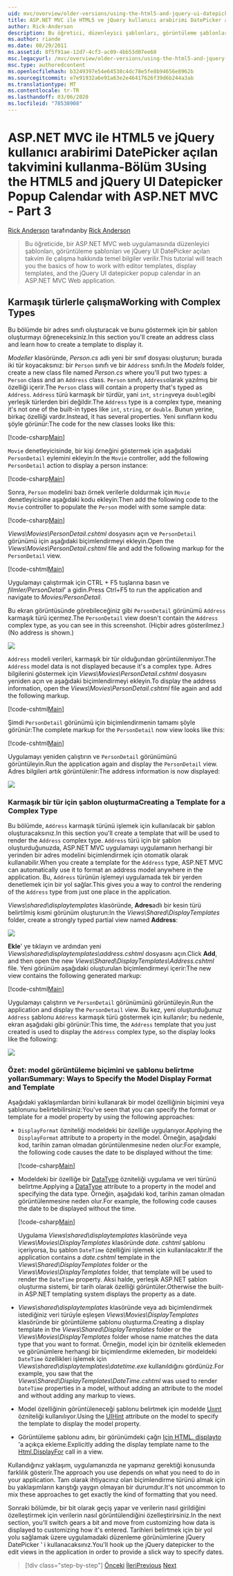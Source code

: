 ```yaml
---
uid: mvc/overview/older-versions/using-the-html5-and-jquery-ui-datepicker-popup-calendar-with-aspnet-mvc/using-the-html5-and-jquery-ui-datepicker-popup-calendar-with-aspnet-mvc-part-3
title: ASP.NET MVC ile HTML5 ve jQuery kullanıcı arabirimi DatePicker açılan takvimini kullanma-Bölüm 3 | Microsoft Docs
author: Rick-Anderson
description: Bu öğretici, düzenleyici şablonları, görüntüleme şablonları ve jQuery UI DatePicker açılan takvimini bir ASP.NET MV içinde nasıl çalışabileceğiniz hakkında temel bilgileri öğretir...
ms.author: riande
ms.date: 08/29/2011
ms.assetid: 8f5f91ae-12d7-4cf3-ac09-4bb53d07ee60
msc.legacyurl: /mvc/overview/older-versions/using-the-html5-and-jquery-ui-datepicker-popup-calendar-with-aspnet-mvc/using-the-html5-and-jquery-ui-datepicker-popup-calendar-with-aspnet-mvc-part-3
msc.type: authoredcontent
ms.openlocfilehash: b3249397e54e64538c4dc78e5fe8b94656e8962b
ms.sourcegitcommit: e7e91932a6e91a63e2e46417626f39d6b244a3ab
ms.translationtype: MT
ms.contentlocale: tr-TR
ms.lasthandoff: 03/06/2020
ms.locfileid: "78538908"
---
```

# <a name="using-the-html5-and-jquery-ui-datepicker-popup-calendar-with-aspnet-mvc---part-3"></a><span data-ttu-id="d7439-103">ASP.NET MVC ile HTML5 ve jQuery kullanıcı arabirimi DatePicker açılan takvimini kullanma-Bölüm 3</span><span class="sxs-lookup"><span data-stu-id="d7439-103">Using the HTML5 and jQuery UI Datepicker Popup Calendar with ASP.NET MVC - Part 3</span></span>

<span data-ttu-id="d7439-104">[Rick Anderson](https://twitter.com/RickAndMSFT) tarafından</span><span class="sxs-lookup"><span data-stu-id="d7439-104">by [Rick Anderson](https://twitter.com/RickAndMSFT)</span></span>

> <span data-ttu-id="d7439-105">Bu öğreticide, bir ASP.NET MVC web uygulamasında düzenleyici şablonları, görüntüleme şablonları ve jQuery UI DatePicker açılan takvim ile çalışma hakkında temel bilgiler verilir.</span><span class="sxs-lookup"><span data-stu-id="d7439-105">This tutorial will teach you the basics of how to work with editor templates, display templates, and the jQuery UI datepicker popup calendar in an ASP.NET MVC Web application.</span></span>

## <a name="working-with-complex-types"></a><span data-ttu-id="d7439-106">Karmaşık türlerle çalışma</span><span class="sxs-lookup"><span data-stu-id="d7439-106">Working with Complex Types</span></span>

<span data-ttu-id="d7439-107">Bu bölümde bir adres sınıfı oluşturacak ve bunu göstermek için bir şablon oluşturmayı öğreneceksiniz.</span><span class="sxs-lookup"><span data-stu-id="d7439-107">In this section you'll create an address class and learn how to create a template to display it.</span></span>

<span data-ttu-id="d7439-108">*Modeller* klasöründe, *Person.cs* adlı yeni bir sınıf dosyası oluşturun; burada iki tür koyacaksınız: bir `Person` sınıfı ve bir `Address` sınıfı.</span><span class="sxs-lookup"><span data-stu-id="d7439-108">In the *Models* folder, create a new class file named *Person.cs* where you'll put two types: a `Person` class and an `Address` class.</span></span> <span data-ttu-id="d7439-109">`Person` sınıfı, `Address`olarak yazılmış bir özelliği içerir.</span><span class="sxs-lookup"><span data-stu-id="d7439-109">The `Person` class will contain a property that's typed as `Address`.</span></span> <span data-ttu-id="d7439-110">`Address` türü karmaşık bir türdür, yani `int`, `string`veya `double`gibi yerleşik türlerden biri değildir.</span><span class="sxs-lookup"><span data-stu-id="d7439-110">The `Address` type is a complex type, meaning it's not one of the built-in types like `int`, `string`, or `double`.</span></span> <span data-ttu-id="d7439-111">Bunun yerine, birkaç özelliği vardır.</span><span class="sxs-lookup"><span data-stu-id="d7439-111">Instead, it has several properties.</span></span> <span data-ttu-id="d7439-112">Yeni sınıfların kodu şöyle görünür:</span><span class="sxs-lookup"><span data-stu-id="d7439-112">The code for the new classes looks like this:</span></span>

[!code-csharp[Main](using-the-html5-and-jquery-ui-datepicker-popup-calendar-with-aspnet-mvc-part-3/samples/sample1.cs)]

<span data-ttu-id="d7439-113">`Movie` denetleyicisinde, bir kişi örneğini göstermek için aşağıdaki `PersonDetail` eylemini ekleyin:</span><span class="sxs-lookup"><span data-stu-id="d7439-113">In the `Movie` controller, add the following `PersonDetail` action to display a person instance:</span></span>

[!code-csharp[Main](using-the-html5-and-jquery-ui-datepicker-popup-calendar-with-aspnet-mvc-part-3/samples/sample2.cs)]

<span data-ttu-id="d7439-114">Sonra, `Person` modelini bazı örnek verilerle doldurmak için `Movie` denetleyicisine aşağıdaki kodu ekleyin:</span><span class="sxs-lookup"><span data-stu-id="d7439-114">Then add the following code to the `Movie` controller to populate the `Person` model with some sample data:</span></span>

[!code-csharp[Main](using-the-html5-and-jquery-ui-datepicker-popup-calendar-with-aspnet-mvc-part-3/samples/sample3.cs)]

<span data-ttu-id="d7439-115">*Views\Movies\PersonDetail.cshtml* dosyasını açın ve `PersonDetail` görünümü için aşağıdaki biçimlendirmeyi ekleyin.</span><span class="sxs-lookup"><span data-stu-id="d7439-115">Open the *Views\Movies\PersonDetail.cshtml* file and add the following markup for the `PersonDetail` view.</span></span>

[!code-cshtml[Main](using-the-html5-and-jquery-ui-datepicker-popup-calendar-with-aspnet-mvc-part-3/samples/sample4.cshtml)]

<span data-ttu-id="d7439-116">Uygulamayı çalıştırmak için CTRL + F5 tuşlarına basın ve *filmler/PersonDetail*' a gidin.</span><span class="sxs-lookup"><span data-stu-id="d7439-116">Press Ctrl+F5 to run the application and navigate to *Movies/PersonDetail*.</span></span>

<span data-ttu-id="d7439-117">Bu ekran görüntüsünde görebileceğiniz gibi `PersonDetail` görünümü `Address` karmaşık türü içermez.</span><span class="sxs-lookup"><span data-stu-id="d7439-117">The `PersonDetail` view doesn't contain the `Address` complex type, as you can see in this screenshot.</span></span> <span data-ttu-id="d7439-118">(Hiçbir adres gösterilmez.)</span><span class="sxs-lookup"><span data-stu-id="d7439-118">(No address is shown.)</span></span>

![](using-the-html5-and-jquery-ui-datepicker-popup-calendar-with-aspnet-mvc-part-3/_static/image1.png)

<span data-ttu-id="d7439-119">`Address` modeli verileri, karmaşık bir tür olduğundan görüntülenmiyor.</span><span class="sxs-lookup"><span data-stu-id="d7439-119">The `Address` model data is not displayed because it's a complex type.</span></span> <span data-ttu-id="d7439-120">Adres bilgilerini göstermek için *Views\Movies\PersonDetail.cshtml* dosyasını yeniden açın ve aşağıdaki biçimlendirmeyi ekleyin.</span><span class="sxs-lookup"><span data-stu-id="d7439-120">To display the address information, open the *Views\Movies\PersonDetail.cshtml* file again and add the following markup.</span></span>

[!code-cshtml[Main](using-the-html5-and-jquery-ui-datepicker-popup-calendar-with-aspnet-mvc-part-3/samples/sample5.cshtml)]

<span data-ttu-id="d7439-121">Şimdi `PersonDetail` görünümü için biçimlendirmenin tamamı şöyle görünür:</span><span class="sxs-lookup"><span data-stu-id="d7439-121">The complete markup for the `PersonDetail` now view looks like this:</span></span>

[!code-cshtml[Main](using-the-html5-and-jquery-ui-datepicker-popup-calendar-with-aspnet-mvc-part-3/samples/sample6.cshtml)]

<span data-ttu-id="d7439-122">Uygulamayı yeniden çalıştırın ve `PersonDetail` görünümünü görüntüleyin.</span><span class="sxs-lookup"><span data-stu-id="d7439-122">Run the application again and display the `PersonDetail` view.</span></span> <span data-ttu-id="d7439-123">Adres bilgileri artık görüntülenir:</span><span class="sxs-lookup"><span data-stu-id="d7439-123">The address information is now displayed:</span></span>

![](using-the-html5-and-jquery-ui-datepicker-popup-calendar-with-aspnet-mvc-part-3/_static/image2.png)

### <a name="creating-a-template-for-a-complex-type"></a><span data-ttu-id="d7439-124">Karmaşık bir tür için şablon oluşturma</span><span class="sxs-lookup"><span data-stu-id="d7439-124">Creating a Template for a Complex Type</span></span>

<span data-ttu-id="d7439-125">Bu bölümde, `Address` karmaşık türünü işlemek için kullanılacak bir şablon oluşturacaksınız.</span><span class="sxs-lookup"><span data-stu-id="d7439-125">In this section you'll create a template that will be used to render the `Address` complex type.</span></span> <span data-ttu-id="d7439-126">`Address` türü için bir şablon oluşturduğunuzda, ASP.NET MVC uygulamayı uygulamanın herhangi bir yerinden bir adres modelini biçimlendirmek için otomatik olarak kullanabilir.</span><span class="sxs-lookup"><span data-stu-id="d7439-126">When you create a template for the `Address` type, ASP.NET MVC can automatically use it to format an address model anywhere in the application.</span></span> <span data-ttu-id="d7439-127">Bu, `Address` türünün işlemeyi uygulamada tek bir yerden denetlemek için bir yol sağlar.</span><span class="sxs-lookup"><span data-stu-id="d7439-127">This gives you a way to control the rendering of the `Address` type from just one place in the application.</span></span>

<span data-ttu-id="d7439-128">*Views\shared\displaytemplates* klasöründe, **Adres**adlı bir kesin türü belirtilmiş kısmi görünüm oluşturun:</span><span class="sxs-lookup"><span data-stu-id="d7439-128">In the *Views\Shared\DisplayTemplates* folder, create a strongly typed partial view named **Address**:</span></span>

![](using-the-html5-and-jquery-ui-datepicker-popup-calendar-with-aspnet-mvc-part-3/_static/image3.png)

<span data-ttu-id="d7439-129">**Ekle**' ye tıklayın ve ardından yeni *Views\shared\displaytemplates\address.cshtml* dosyasını açın.</span><span class="sxs-lookup"><span data-stu-id="d7439-129">Click **Add**, and then open the new *Views\Shared\DisplayTemplates\Address.cshtml* file.</span></span> <span data-ttu-id="d7439-130">Yeni görünüm aşağıdaki oluşturulan biçimlendirmeyi içerir:</span><span class="sxs-lookup"><span data-stu-id="d7439-130">The new view contains the following generated markup:</span></span>

[!code-cshtml[Main](using-the-html5-and-jquery-ui-datepicker-popup-calendar-with-aspnet-mvc-part-3/samples/sample7.cshtml)]

<span data-ttu-id="d7439-131">Uygulamayı çalıştırın ve `PersonDetail` görünümünü görüntüleyin.</span><span class="sxs-lookup"><span data-stu-id="d7439-131">Run the application and display the `PersonDetail` view.</span></span> <span data-ttu-id="d7439-132">Bu kez, yeni oluşturduğunuz `Address` şablonu `Address` karmaşık türü göstermek için kullanılır; bu nedenle, ekran aşağıdaki gibi görünür:</span><span class="sxs-lookup"><span data-stu-id="d7439-132">This time, the `Address` template that you just created is used to display the `Address` complex type, so the display looks like the following:</span></span>

![](using-the-html5-and-jquery-ui-datepicker-popup-calendar-with-aspnet-mvc-part-3/_static/image4.png)

### <a name="summary-ways-to-specify-the-model-display-format-and-template"></a><span data-ttu-id="d7439-133">Özet: model görüntüleme biçimini ve şablonu belirtme yolları</span><span class="sxs-lookup"><span data-stu-id="d7439-133">Summary: Ways to Specify the Model Display Format and Template</span></span>

<span data-ttu-id="d7439-134">Aşağıdaki yaklaşımlardan birini kullanarak bir model özelliğinin biçimini veya şablonunu belirtebilirsiniz:</span><span class="sxs-lookup"><span data-stu-id="d7439-134">You've seen that you can specify the format or template for a model property by using the following approaches:</span></span>

- <span data-ttu-id="d7439-135">`DisplayFormat` özniteliği modeldeki bir özelliğe uygulanıyor.</span><span class="sxs-lookup"><span data-stu-id="d7439-135">Applying the `DisplayFormat` attribute to a property in the model.</span></span> <span data-ttu-id="d7439-136">Örneğin, aşağıdaki kod, tarihin zaman olmadan görüntülenmesine neden olur:</span><span class="sxs-lookup"><span data-stu-id="d7439-136">For example, the following code causes the date to be displayed without the time:</span></span>

    [!code-csharp[Main](using-the-html5-and-jquery-ui-datepicker-popup-calendar-with-aspnet-mvc-part-3/samples/sample8.cs)]
- <span data-ttu-id="d7439-137">Modeldeki bir özelliğe bir [DataType](https://msdn.microsoft.com/library/system.componentmodel.dataannotations.datatype.aspx) özniteliği uygulama ve veri türünü belirtme.</span><span class="sxs-lookup"><span data-stu-id="d7439-137">Applying a [DataType](https://msdn.microsoft.com/library/system.componentmodel.dataannotations.datatype.aspx) attribute to a property in the model and specifying the data type.</span></span> <span data-ttu-id="d7439-138">Örneğin, aşağıdaki kod, tarihin zaman olmadan görüntülenmesine neden olur.</span><span class="sxs-lookup"><span data-stu-id="d7439-138">For example, the following code causes the date to be displayed without the time.</span></span>

    [!code-csharp[Main](using-the-html5-and-jquery-ui-datepicker-popup-calendar-with-aspnet-mvc-part-3/samples/sample9.cs)]

    <span data-ttu-id="d7439-139">Uygulama *Views\shared\displaytemplates* klasöründe veya *Views\Movies\DisplayTemplates* klasöründe *date. cshtml* şablonu içeriyorsa, bu şablon `DateTime` özelliğini işlemek için kullanılacaktır.</span><span class="sxs-lookup"><span data-stu-id="d7439-139">If the application contains a *date.cshtml* template in the *Views\Shared\DisplayTemplates* folder or the *Views\Movies\DisplayTemplates* folder, that template will be used to render the `DateTime` property.</span></span> <span data-ttu-id="d7439-140">Aksi halde, yerleşik ASP.NET şablon oluşturma sistemi, bir tarih olarak özelliği görüntüler.</span><span class="sxs-lookup"><span data-stu-id="d7439-140">Otherwise the built-in ASP.NET templating system displays the property as a date.</span></span>
- <span data-ttu-id="d7439-141">*Views\shared\displaytemplates* klasöründe veya adı biçimlendirmek istediğiniz veri türüyle eşleşen *Views\Movies\DisplayTemplates* klasöründe bir görüntüleme şablonu oluşturma.</span><span class="sxs-lookup"><span data-stu-id="d7439-141">Creating a display template in the *Views\Shared\DisplayTemplates* folder or the *Views\Movies\DisplayTemplates* folder whose name matches the data type that you want to format.</span></span> <span data-ttu-id="d7439-142">Örneğin, model için bir öznitelik eklemeden ve görünümlere herhangi bir biçimlendirme eklemeden, bir modeldeki `DateTime` özellikleri işlemek için *Views\shared\displaytemplates\datetime.exe* kullanıldığını gördünüz.</span><span class="sxs-lookup"><span data-stu-id="d7439-142">For example, you saw that the *Views\Shared\DisplayTemplates\DateTime.cshtml* was used to render `DateTime` properties in a model, without adding an attribute to the model and without adding any markup to views.</span></span>
- <span data-ttu-id="d7439-143">Model özelliğinin görüntüleneceği şablonu belirtmek için modelde [Uııınt](https://msdn.microsoft.com/library/system.componentmodel.dataannotations.uihintattribute.uihint.aspx) özniteliği kullanılıyor.</span><span class="sxs-lookup"><span data-stu-id="d7439-143">Using the [UIHint](https://msdn.microsoft.com/library/system.componentmodel.dataannotations.uihintattribute.uihint.aspx) attribute on the model to specify the template to display the model property.</span></span>
- <span data-ttu-id="d7439-144">Görüntüleme şablonu adını, bir görünümdeki çağrı [Için HTML. displayto](https://msdn.microsoft.com/library/ee407420.aspx) 'a açıkça ekleme.</span><span class="sxs-lookup"><span data-stu-id="d7439-144">Explicitly adding the display template name to the [Html.DisplayFor](https://msdn.microsoft.com/library/ee407420.aspx) call in a view.</span></span>

<span data-ttu-id="d7439-145">Kullandığınız yaklaşım, uygulamanızda ne yapmanız gerektiği konusunda farklılık gösterir.</span><span class="sxs-lookup"><span data-stu-id="d7439-145">The approach you use depends on what you need to do in your application.</span></span> <span data-ttu-id="d7439-146">Tam olarak ihtiyacınız olan biçimlendirme türünü almak için bu yaklaşımların karıştığı yaygın olmayan bir durumdur.</span><span class="sxs-lookup"><span data-stu-id="d7439-146">It's not uncommon to mix these approaches to get exactly the kind of formatting that you need.</span></span>

<span data-ttu-id="d7439-147">Sonraki bölümde, bir bit olarak geçiş yapar ve verilerin nasıl girildiğini özelleştirmek için verilerin nasıl görüntülendiğini özelleştirirsiniz.</span><span class="sxs-lookup"><span data-stu-id="d7439-147">In the next section, you'll switch gears a bit and move from customizing how data is displayed to customizing how it's entered.</span></span> <span data-ttu-id="d7439-148">Tarihleri belirtmek için bir yol yolu sağlamak üzere uygulamadaki düzenleme görünümlerine jQuery DatePicker ' i kullanacaksınız.</span><span class="sxs-lookup"><span data-stu-id="d7439-148">You'll hook up the jQuery datepicker to the edit views in the application in order to provide a slick way to specify dates.</span></span>

> [!div class="step-by-step"]
> <span data-ttu-id="d7439-149">[Önceki](using-the-html5-and-jquery-ui-datepicker-popup-calendar-with-aspnet-mvc-part-2.md)
> [İleri](using-the-html5-and-jquery-ui-datepicker-popup-calendar-with-aspnet-mvc-part-4.md)</span><span class="sxs-lookup"><span data-stu-id="d7439-149">[Previous](using-the-html5-and-jquery-ui-datepicker-popup-calendar-with-aspnet-mvc-part-2.md)
[Next](using-the-html5-and-jquery-ui-datepicker-popup-calendar-with-aspnet-mvc-part-4.md)</span></span>
